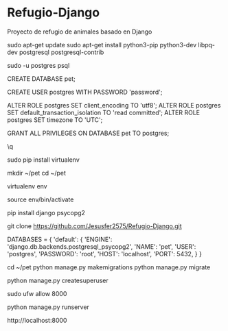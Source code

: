 # Refugio-Django
Proyecto de refugio de animales basado en Django 


sudo apt-get update
sudo apt-get install python3-pip python3-dev libpq-dev postgresql postgresql-contrib

sudo -u postgres psql

CREATE DATABASE pet;

CREATE USER postgres WITH PASSWORD 'password';

ALTER ROLE postgres SET client_encoding TO 'utf8';
ALTER ROLE postgres SET default_transaction_isolation TO 'read committed';
ALTER ROLE postgres SET timezone TO 'UTC';

GRANT ALL PRIVILEGES ON DATABASE pet TO postgres;

\q


sudo pip install virtualenv

mkdir ~/pet
cd ~/pet

virtualenv env

source env/bin/activate

pip install django psycopg2

git clone https://github.com/Jesusfer2575/Refugio-Django.git

DATABASES = {
    'default': {
        'ENGINE': 'django.db.backends.postgresql_psycopg2',
        'NAME': 'pet',
        'USER': 'postgres',
        'PASSWORD': 'root',
        'HOST': 'localhost',
        'PORT': 5432,
    }
}


cd ~/pet
python manage.py makemigrations
python manage.py migrate

python manage.py createsuperuser

sudo ufw allow 8000

python manage.py runserver

http://localhost:8000

